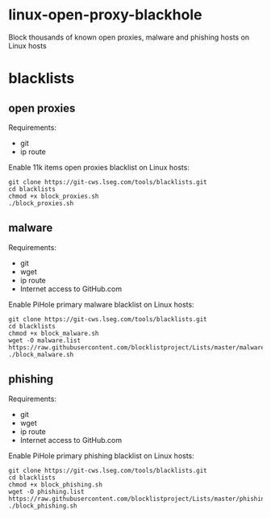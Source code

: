 # linux-open-proxy-blackhole
Block thousands of known open proxies, malware and phishing hosts on Linux hosts

# blacklists

## open proxies

Requirements:

- git
- ip route

Enable 11k items open proxies blacklist on Linux hosts:

```
git clone https://git-cws.lseg.com/tools/blacklists.git
cd blacklists
chmod +x block_proxies.sh
./block_proxies.sh
```

## malware

Requirements:

- git
- wget
- ip route
- Internet access to GitHub.com

Enable PiHole primary malware blacklist on Linux hosts:

```
git clone https://git-cws.lseg.com/tools/blacklists.git
cd blacklists
chmod +x block_malware.sh
wget -O malware.list https://raw.githubusercontent.com/blocklistproject/Lists/master/malware.ip
./block_malware.sh
```

## phishing

Requirements:

- git
- wget
- ip route
- Internet access to GitHub.com

Enable PiHole primary phishing blacklist on Linux hosts:

```
git clone https://git-cws.lseg.com/tools/blacklists.git
cd blacklists
chmod +x block_phishing.sh
wget -O phishing.list https://raw.githubusercontent.com/blocklistproject/Lists/master/phishing.txt
./block_phishing.sh
```
